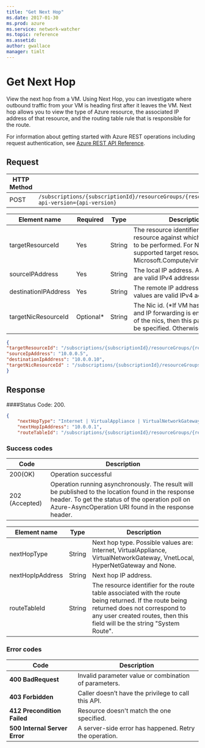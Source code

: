 ```yaml
---
title: "Get Next Hop"
ms.date: 2017-01-30
ms.prod: azure
ms.service: network-watcher
ms.topic: reference
ms.assetid: 
author: gwallace
manager: timlt
---
```


# Get Next Hop

View the next hop from a VM. Using Next Hop, you can investigate where outbound traffic from your VM is heading first after it leaves the VM. Next hop allows you to view the type of Azure resource, the associated IP address of that resource, and the routing table rule that is responsible for the route.

For information about getting started with Azure REST operations including request authentication, see [Azure REST API Reference](../../../index.md).

## Request

| HTTP Method | URI|  
| ----------- |----|  
| POST | `/subscriptions/{subscriptionId}/resourceGroups/{resourceGroupName}/providers/Microsoft.Network/networkWatchers/{networkWatcherName}/nextHop?api-version={api-version}` |

| Element name | Required | Type | Description |
| --- | --- | --- | --- |
| targetResourceId | Yes | String | The resource identifier of the target resource against which the action is to be performed. For Next Hop the supported target resource type is Microsoft.Compute/virtualMachines/ |
| sourceIPAddress | Yes | String | The local IP address. Allowed values are valid IPv4 addresses. |
| destinationIPAddress | Yes | String | The remote IP address. Allowed values are valid IPv4 addresses. |
| targetNicResourceId | Optional* | String | The Nic id. (*If VM has multiple nics and IP forwarding is enabled on any of the nics, then this parameter must be specified. Otherwise optional.) |

```json
{ 
"targetResourceId": "/subscriptions/{subscriptionId}/resourceGroups/{resourceGroupName}/providers/Microsoft.compute/virtualMachine/{vmName}", 
"sourceIpAddress": "10.0.0.5", 
"destinationIpAddress": "10.0.0.10", 
"targetNicResourceId" : "/subscriptions/{subscriptionId}/resourceGroups/{resourceGroupName}/providers/Microsoft.Network/networkInterfaces/{vmNICName}"  
}
```

## Response  

####Status Code: 200.
```json
{ 
    "nextHopType": "Internet | VirtualAppliance | VirtualNetworkGateway | VnetLocal | HyperNetGateway | None", 
    "nextHopIpAddress": "10.0.0.1", 
    "routeTableId": "/subscriptions/{subscriptionId}/resourceGroups/{resourceGroupName}/providers/Microsoft.Network/routeTables/{routeTableName}" }
```

### Success codes

| Code | Description |
| ---- | ----------- |
|200(OK) | Operation successful|
|202 (Accepted) | Operation running asynchronously. The result will be published to the location found in the response header. To get the status of the operation poll on Azure-AsyncOperation URI found in the response header.|



|Element name |Type |Description|
|---|---|---|
|nextHopType| String| Next hop type. Possible values are: Internet, VirtualAppliance, VirtualNetworkGateway, VnetLocal, HyperNetGateway and None.|
|nextHopIpAddress |String| Next hop IP address.|
|routeTableId| String| The resource identifier for the route table associated with the route being returned. If the route being returned does not correspond to any user created routes, then this field will be the string "System Route".|

### Error codes

| Code | Description |
| ---- | ----------- |
| **400 BadRequest** | Invalid parameter value or combination of parameters. | 
| **403 Forbidden** | Caller doesn’t have the privilege to call this API. |
| **412 Precondition Failed** | Resource doesn't match the one specified. |
| **500 Internal Server Error** |  A server-side error has happened. Retry the operation. |     



 
